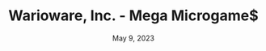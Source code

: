 ---
layout: gba
title: "Warioware, Inc. - Mega Microgame$"
categories:
 - approved
 - gba
 - universal
 - safe
tags:
- warioware
date: May 9, 2023
permalink: /games/warioware-mm/play/details
publisher: Nintendo
gid: warioware-mm
edition: us
---